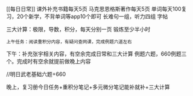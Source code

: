 [[每日日常]]
	课外补充书籍每天5页
	马克思恩格斯著作每天5页
	单词每天100复习，20个新学，不背单词等app10个即可
	长难句一组，听力四组
	字帖
	
三大计算：极限，导数，积分，每天分别一页
锻炼至少半小时

	上午任务：阅读重积分内容，有疑问查网课，完成例题六道左右

下午：补充张宇相关内容，有空余完成日常和三大计算
例题六题，660例题三个。完成时有空余就提前做晚上内容

//明日武老基础六题+660

晚上，复习册今日任务+重积分笔记+多元微分笔记能补就补+三大计算